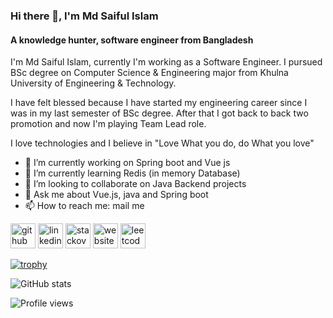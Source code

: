 ### Hi there 👋, I'm Md Saiful Islam
#### A knowledge hunter, software engineer from Bangladesh
I'm Md Saiful Islam, currently I'm working as a Software Engineer. I pursued BSc degree on Computer Science & Engineering major from Khulna University of Engineering & Technology.

I have felt blessed because I have started my engineering career since I was in my last semester of BSc degree. After that I got back to back two promotion and now I'm playing Team Lead role. 

I love technologies and I believe in "Love What you do, do What you love"

- 🔭 I’m currently working on Spring boot and Vue js 
- 🌱 I’m currently learning Redis (in memory Database) 
- 👯 I’m looking to collaborate on Java Backend projects 
- 💬 Ask me about Vue.js, java and Spring boot 
- 📫 How to reach me: mail me 


[<img src='https://cdn.jsdelivr.net/npm/simple-icons@3.0.1/icons/github.svg' alt='github' height='40'>](https://github.com/mm-saiful6854)  [<img src='https://cdn.jsdelivr.net/npm/simple-icons@3.0.1/icons/linkedin.svg' alt='linkedin' height='40'>](https://www.linkedin.com/in/www.linkedin.com/in/md-saiful-islam-it-person/)  [<img src='https://cdn.jsdelivr.net/npm/simple-icons@3.0.1/icons/stackoverflow.svg' alt='stackoverflow' height='40'>](https://stackoverflow.com/users/https://stackoverflow.com/users/11509328/md-saiful-islam)  [<img src='https://cdn.jsdelivr.net/npm/simple-icons@3.0.1/icons/icloud.svg' alt='website' height='40'>](https://knowinforms.blogspot.com/)  [<img src='https://cdn.jsdelivr.net/npm/simple-icons@3.0.1/icons/leetcode.svg' alt='leetcode' height='40'>](https://leetcode.com/saiful6854/)  

[![trophy](https://github-profile-trophy.vercel.app/?username=mm-saiful6854)](https://github.com/ryo-ma/github-profile-trophy)

![GitHub stats](https://github-readme-stats.vercel.app/api?username=mm-saiful6854&show_icons=true)  

![Profile views](https://gpvc.arturio.dev/mm-saiful6854)  
